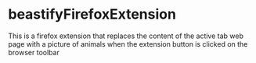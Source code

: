 # beastifyFirefoxExtension

    

This is a firefox extension that replaces the content of the active tab web page with a picture of animals when the extension button is clicked on the browser toolbar
